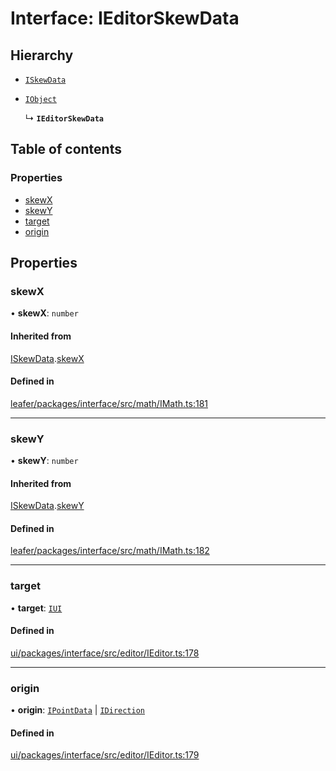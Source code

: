 # Interface: IEditorSkewData

## Hierarchy

- [`ISkewData`](ISkewData.md)

- [`IObject`](IObject.md)

  ↳ **`IEditorSkewData`**

## Table of contents

### Properties

- [skewX](IEditorSkewData.md#skewx)
- [skewY](IEditorSkewData.md#skewy)
- [target](IEditorSkewData.md#target)
- [origin](IEditorSkewData.md#origin)

## Properties

### skewX

• **skewX**: `number`

#### Inherited from

[ISkewData](ISkewData.md).[skewX](ISkewData.md#skewx)

#### Defined in

[leafer/packages/interface/src/math/IMath.ts:181](https://github.com/leaferjs/leafer/blob/c7e50b8/packages/interface/src/math/IMath.ts#L181)

___

### skewY

• **skewY**: `number`

#### Inherited from

[ISkewData](ISkewData.md).[skewY](ISkewData.md#skewy)

#### Defined in

[leafer/packages/interface/src/math/IMath.ts:182](https://github.com/leaferjs/leafer/blob/c7e50b8/packages/interface/src/math/IMath.ts#L182)

___

### target

• **target**: [`IUI`](IUI.md)

#### Defined in

[ui/packages/interface/src/editor/IEditor.ts:178](https://github.com/leaferjs/leafer-ui/blob/d5b15f5/packages/interface/src/editor/IEditor.ts#L178)

___

### origin

• **origin**: [`IPointData`](IPointData.md) \| [`IDirection`](../modules.md#idirection)

#### Defined in

[ui/packages/interface/src/editor/IEditor.ts:179](https://github.com/leaferjs/leafer-ui/blob/d5b15f5/packages/interface/src/editor/IEditor.ts#L179)

